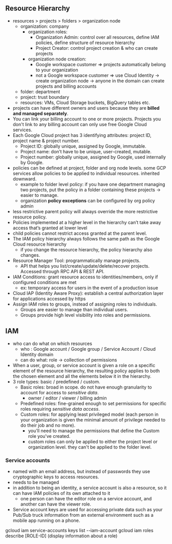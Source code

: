 ## Resource Hierarchy

- resources > projects > folders > organization node
  - organization: company
    - organization roles:
      - Organization Admin: control over all resources, define IAM policies, define structure of resource hierarchy
      - Project Creator: control project creation & who can create projects
    - organization node creation:
      - Google workspace customer => projects automatically belong to your organization
      - not a Google workspace customer => use Cloud Identity -> create organization node -> anyone in the domain can create projects and billing accounts
  - folder: department
  - project: trust boundary
  - resources: VMs, Cloud Storage buckets, BigQuery tables etc.
- projects can have different owners and users because they are **billed and managed separately**.
- You can link your billing account to one or more projects. Projects you don't link to any billing account can only use free Google Cloud services.
- Each Google Cloud project has 3 identifying attributes: project ID, project name & project number.
  - Project ID: globally unique, assigned by Google, immutable.
  - Project name: don’t have to be unique, user-created, mutable.
  - Project number: globally unique, assigned by Google, used internally by Google.
- policies can be defined at project, folder and org node levels. some GCP services allow policies to be applied to individual resources. inherited downward.
  - example to folder level policy: if you have one department managing two projects, put the policy in a folder containing these projects -> easier to manage.
  - organization **policy exceptions** can be configured by org policy admin
- less restrictive parent policy will always override the more restrictive resource policy.
- Policies implemented at a higher level in the hierarchy can’t take away access that’s granted at lower level
- child policies cannot restrict access granted at the parent level.
- The IAM policy hierarchy always follows the same path as the Google Cloud resource hierarchy
  - if you change the resource hierarchy, the policy hierarchy also changes.
- Resource Manager Tool: programmatically manage projects.
  - API that helps you list/create/update/delete/recover projects. Accessed through RPC API & REST API.
- IAM Conditions: grant resource access to identities/members, only if configured conditions are met
  - ex: temporary access for users in the event of a production issue
- Cloud IAP (Identity Aware Proxy): establish a central authorization layer for applications accessed by https
- Assign IAM roles to groups, instead of assigning roles to individuals.
  - Groups are easier to manage than individual users.
  - Groups provide high level visibility into roles and permissions.


## IAM
- who can do what on which resources
  - who : Google account / Google group / Service Account / Cloud Identity domain
  - can do what: role -> collection of permissions
- When a user, group, or service account is given a role on a specific element of the resource hierarchy, the resulting policy applies to both the chosen element and all the elements below it in the hierarchy.
- 3 role types: basic / predefined / custom.
  - Basic roles: broad in scope. do not have enough granularity to account for access to *sensitive data*.
    - owner / editor / viewer / billing admin
  - Predefined roles: fine-grained enough to set permissions for specific roles requiring *sensitive data access*.
  - Custom roles: for applying least privileged model (each person in your organization is given the minimal amount of privilege needed to do their job and no more).
    - you'll need to manage the permissions that define the Custom role you've created.
    - custom roles can only be applied to either the project level or organization level. they can't be applied to the folder level.

### Service accounts
- named with an email address, but instead of passwords they use cryptographic keys to access resources.
- needs to be managed
- in addition to being an identity, a service account is also a resource, so it can have IAM policies of its own attached to it
  - one person can have the editor role on a service account, and another can have the viewer role.
- Service account keys are used for accessing private data such as your Pub/Sub truck information from an external environment such as a mobile app running on a phone.

gcloud iam service-accounts keys list --iam-account <EMAIL>
gcloud iam roles describe [ROLE-ID] (display information about a role)
